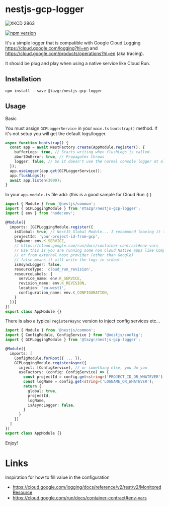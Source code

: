 # nestjs-gcp-logger

![XKCD 2863](https://imgs.xkcd.com/comics/space_typography.png)

[![npm version](https://badge.fury.io/js/@tazgr%2Fnestjs-gcp-logger.svg)](https://badge.fury.io/js/@tazgr%2Fnestjs-gcp-logger)

It's a simple logger that is compatible with Google Cloud Logging https://cloud.google.com/logging?hl=en and https://cloud.google.com/products/operations?hl=en (aka tracing).

It should be plug and play when using a native service like Cloud Run.

## Installation

`npm install --save @tazgr/nestjs-gcp-logger`

## Usage

Basic

You must assign `GCPLoggerService` in your `main.ts` `bootstrap()` method.
If it's not setup you will get the default logs/logger.

```typescript
async function bootstrap() {
  const app = await NestFactory.create(AppModule.register(), {
    bufferLogs: true, // Starts writing when flushLogs is called.
    abortOnError: true, // Propagates throws
    logger: false, // So it doesn't use the normal console logger at all.
  });
  app.useLogger(app.get(GCPLoggerService));
  app.flushLogs();
  await app.listen(3000);
}
```

In your `app.module.ts` file add:
(this is a good sample for Cloud Run :) )

```typescript
import { Module } from '@nestjs/common';
import { GCPLoggingModule } from '@tazgr/nestjs-gcp-logger';
import { env } from 'node:env';

@Module({
  imports: [GCPLoggingModule.register({
    isGlobal: true, // NestJS Global Module... I recommend leaving it true.
    projectId: 'your-project-id-from-gcp',
    logName: env.K_SERVICE,
    // https://cloud.google.com/run/docs/container-contract#env-vars
    // Use this is you are running some non Cloud Native apps like Compute Engine
    // or from external host provider (other than Google)
    // false means it will write the logs in stdout.
    isAsyncLogger: false,
    resourceType: 'cloud_run_revision',
    resourceLabels: {
      service_name: env.K_SERVICE,
      revision_name: env.K_REVISION,
      location: 'eu-west1',
      configuration_name: env.K_CONFIGURATION,
    }
  })]
})
export class AppModule {}
```

There is also a typical `registerAsync` version to inject config services etc...

```typescript
import { Module } from '@nestjs/common';
import { ConfigModule, ConfigService } from '@nestjs/config';
import { GCPLoggingModule } from '@tazgr/nestjs-gcp-logger';

@Module({
  imports: [
    ConfigModule.forRoot({ ... }),
    GCPLoggingModule.registerAsync({
      inject: [ConfigService], // or something else, you do you
      useFactory: (config: ConfigService) => {
        const projectId = config.get<string>('PROJECT_ID_OR_WHATEVER');
        const logName = config.get<string>('LOGNAME_OR_WHATEVER');
        return {
          global: true,
          projectId,
          logName,
          isAsyncLogger: false,
        }
      }
    })
  ]
})
export class AppModule {}
```

Enjoy!

# Links
Inspiration for how to fill value in the configuration
- https://cloud.google.com/logging/docs/reference/v2/rest/v2/MonitoredResource
- https://cloud.google.com/run/docs/container-contract#env-vars
